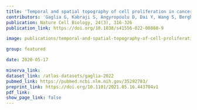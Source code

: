 ```yaml
---
title: 'Temporal and spatial topography of cell proliferation in cancer.'
contributors: 'Gaglia G, Kabraji S, Angyropoulu D, Dai Y, Wang S, Bergholz J, Coy S, Lin J-R, ... Santagata, P. (2022).'
publication: Nature Cell Biology, 24(3), 316-326
publication_link: https://doi.org/10.1038/s41556-022-00860-9

image: publications/temporal-and-spatial-topography-of-cell-proliferation-in-cancer_v2.png

group: featured

date: 2020-05-17

minerva_link:
dataset_link: /atlas-datasets/gaglia-2022
pubmed_link: https://pubmed.ncbi.nlm.nih.gov/35292783/
preprint_link: https://doi.org/10.1101/2021.05.16.443704v1
pdf_link:
show_page_link: false
---
```

